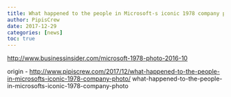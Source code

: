 ```yaml
---
title: What happened to the people in Microsoft-s iconic 1978 company photo
author: PipisCrew
date: 2017-12-29
categories: [news]
toc: true
---
```


http://www.businessinsider.com/microsoft-1978-photo-2016-10

origin - http://www.pipiscrew.com/2017/12/what-happened-to-the-people-in-microsofts-iconic-1978-company-photo/ what-happened-to-the-people-in-microsofts-iconic-1978-company-photo